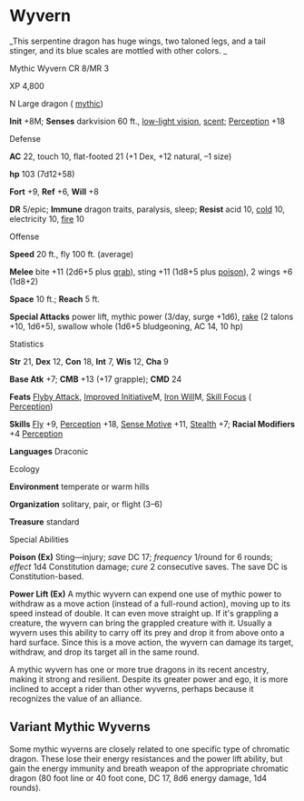 # Wyvern

_This serpentine dragon has huge wings, two taloned legs, and a tail stinger, and its blue scales are mottled with other colors. _

Mythic Wyvern CR 8/MR 3

XP 4,800

N Large dragon ( [mythic](mythicAdventures/mythicMonsters.md#_mythic-subtype))

**Init** +8M; **Senses** darkvision 60 ft., [low-light vision](monsters/universalMonsterRules.md#_low-light-vision), [scent](monsters/universalMonsterRules.md#_scent); [Perception](skills/perception.md#_perception) +18

Defense

**AC** 22, touch 10, flat-footed 21 (+1 Dex, +12 natural, –1 size)

**hp** 103 (7d12+58)

**Fort** +9, **Ref** +6, **Will** +8

**DR** 5/epic; **Immune** dragon traits, paralysis, sleep; **Resist** acid 10, [cold](monsters/creatureTypes.md#_cold-subtype) 10, electricity 10, [fire](monsters/creatureTypes.md#_fire-subtype) 10

Offense

**Speed** 20 ft., fly 100 ft. (average)

**Melee** bite +11 (2d6+5 plus [grab](monsters/universalMonsterRules.md#_grab)), sting +11 (1d8+5 plus [poison](monsters/universalMonsterRules.md#_poison)), 2 wings +6 (1d8+2)

**Space** 10 ft.; **Reach** 5 ft.

**Special Attacks** power lift, mythic power (3/day, surge +1d6), [rake](monsters/universalMonsterRules.md#_rake) (2 talons +10, 1d6+5), swallow whole (1d6+5 bludgeoning, AC 14, 10 hp)

Statistics

**Str** 21, **Dex** 12, **Con** 18, **Int** 7, **Wis** 12, **Cha** 9

**Base Atk** +7; **CMB** +13 (+17 grapple); **CMD** 24

**Feats** [Flyby Attack](monsters/monsterFeats.md#_flyby-attack), [Improved Initiative](mythicAdventures/mythicFeats.md#_improved-initiative-mythic)M, [Iron Will](mythicAdventures/mythicFeats.md#_iron-will-mythic)M, [Skill Focus](feats.md#_skill-focus) ( [Perception](skills/perception.md#_perception))

**Skills** [Fly](skills/fly.md#_fly) +9, [Perception](skills/perception.md#_perception) +18, [Sense Motive](skills/senseMotive.md#_sense-motive) +11, [Stealth](skills/stealth.md#_stealth) +7; **Racial Modifiers** +4 [Perception](skills/perception.md#_perception)

**Languages** Draconic

Ecology

**Environment** temperate or warm hills

**Organization** solitary, pair, or flight (3–6)

**Treasure** standard

Special Abilities

**Poison (Ex)** Sting—injury; _save_ DC 17; _frequency_ 1/round for 6 rounds; _effect_ 1d4 Constitution damage; _cure_ 2 consecutive saves. The save DC is Constitution-based.

**Power Lift (Ex)** A mythic wyvern can expend one use of mythic power to withdraw as a move action (instead of a full-round action), moving up to its speed instead of double. It can even move straight up. If it's grappling a creature, the wyvern can bring the grappled creature with it. Usually a wyvern uses this ability to carry off its prey and drop it from above onto a hard surface. Since this is a move action, the wyvern can damage its target, withdraw, and drop its target all in the same round.

A mythic wyvern has one or more true dragons in its recent ancestry, making it strong and resilient. Despite its greater power and ego, it is more inclined to accept a rider than other wyverns, perhaps because it recognizes the value of an alliance.

## Variant Mythic Wyverns

Some mythic wyverns are closely related to one specific type of chromatic dragon. These lose their energy resistances and the power lift ability, but gain the energy immunity and breath weapon of the appropriate chromatic dragon (80 foot line or 40 foot cone, DC 17, 8d6 energy damage, 1d4 rounds).

